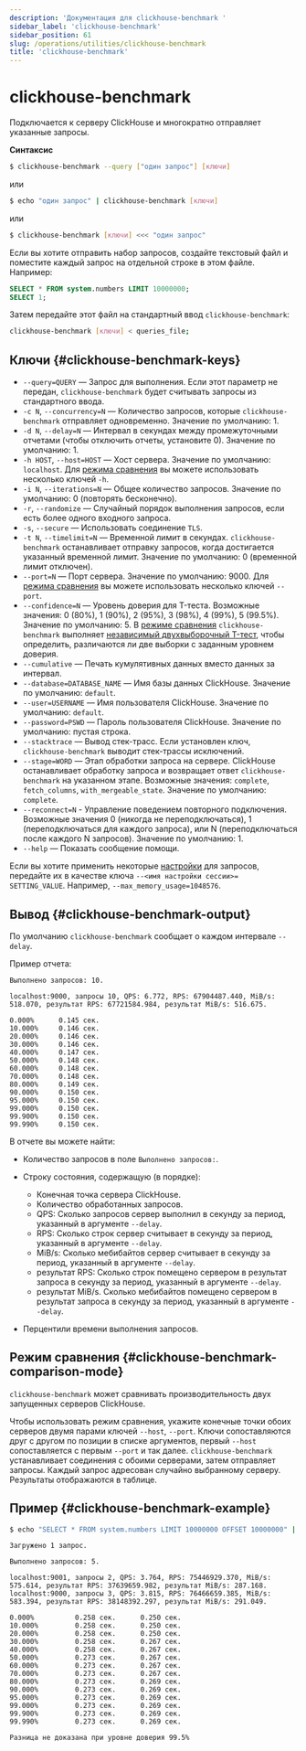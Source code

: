 ```yaml
---
description: 'Документация для clickhouse-benchmark '
sidebar_label: 'clickhouse-benchmark'
sidebar_position: 61
slug: /operations/utilities/clickhouse-benchmark
title: 'clickhouse-benchmark'
---
```



# clickhouse-benchmark 

Подключается к серверу ClickHouse и многократно отправляет указанные запросы.

**Синтаксис**

```bash
$ clickhouse-benchmark --query ["один запрос"] [ключи]
```

или

```bash
$ echo "один запрос" | clickhouse-benchmark [ключи]
```

или

```bash
$ clickhouse-benchmark [ключи] <<< "один запрос"
```

Если вы хотите отправить набор запросов, создайте текстовый файл и поместите каждый запрос на отдельной строке в этом файле. Например:

```sql
SELECT * FROM system.numbers LIMIT 10000000;
SELECT 1;
```

Затем передайте этот файл на стандартный ввод `clickhouse-benchmark`:

```bash
clickhouse-benchmark [ключи] < queries_file;
```

## Ключи {#clickhouse-benchmark-keys}

- `--query=QUERY` — Запрос для выполнения. Если этот параметр не передан, `clickhouse-benchmark` будет считывать запросы из стандартного ввода.
- `-c N`, `--concurrency=N` — Количество запросов, которые `clickhouse-benchmark` отправляет одновременно. Значение по умолчанию: 1.
- `-d N`, `--delay=N` — Интервал в секундах между промежуточными отчетами (чтобы отключить отчеты, установите 0). Значение по умолчанию: 1.
- `-h HOST`, `--host=HOST` — Хост сервера. Значение по умолчанию: `localhost`. Для [режима сравнения](#clickhouse-benchmark-comparison-mode) вы можете использовать несколько ключей `-h`.
- `-i N`, `--iterations=N` — Общее количество запросов. Значение по умолчанию: 0 (повторять бесконечно).
- `-r`, `--randomize` — Случайный порядок выполнения запросов, если есть более одного входного запроса.
- `-s`, `--secure` — Использовать соединение `TLS`.
- `-t N`, `--timelimit=N` — Временной лимит в секундах. `clickhouse-benchmark` останавливает отправку запросов, когда достигается указанный временной лимит. Значение по умолчанию: 0 (временной лимит отключен).
- `--port=N` — Порт сервера. Значение по умолчанию: 9000. Для [режима сравнения](#clickhouse-benchmark-comparison-mode) вы можете использовать несколько ключей `--port`.
- `--confidence=N` — Уровень доверия для T-теста. Возможные значения: 0 (80%), 1 (90%), 2 (95%), 3 (98%), 4 (99%), 5 (99.5%). Значение по умолчанию: 5. В [режиме сравнения](#clickhouse-benchmark-comparison-mode) `clickhouse-benchmark` выполняет [независимый двухвыборочный T-тест](https://en.wikipedia.org/wiki/Student%27s_t-test#Independent_two-sample_t-test), чтобы определить, различаются ли две выборки с заданным уровнем доверия.
- `--cumulative` — Печать кумулятивных данных вместо данных за интервал.
- `--database=DATABASE_NAME` — Имя базы данных ClickHouse. Значение по умолчанию: `default`.
- `--user=USERNAME` — Имя пользователя ClickHouse. Значение по умолчанию: `default`.
- `--password=PSWD` — Пароль пользователя ClickHouse. Значение по умолчанию: пустая строка.
- `--stacktrace` — Вывод стек-трасс. Если установлен ключ, `clickhouse-benchmark` выводит стек-трассы исключений.
- `--stage=WORD` — Этап обработки запроса на сервере. ClickHouse останавливает обработку запроса и возвращает ответ `clickhouse-benchmark` на указанном этапе. Возможные значения: `complete`, `fetch_columns`, `with_mergeable_state`. Значение по умолчанию: `complete`.
- `--reconnect=N` - Управление поведением повторного подключения. Возможные значения 0 (никогда не переподключаться), 1 (переподключаться для каждого запроса), или N (переподключаться после каждого N запросов). Значение по умолчанию: 1.
- `--help` — Показать сообщение помощи.

Если вы хотите применить некоторые [настройки](/operations/settings/overview) для запросов, передайте их в качестве ключа `--<имя настройки сессии>= SETTING_VALUE`. Например, `--max_memory_usage=1048576`.

## Вывод {#clickhouse-benchmark-output}

По умолчанию `clickhouse-benchmark` сообщает о каждом интервале `--delay`.

Пример отчета:

```text
Выполнено запросов: 10.

localhost:9000, запросы 10, QPS: 6.772, RPS: 67904487.440, MiB/s: 518.070, результат RPS: 67721584.984, результат MiB/s: 516.675.

0.000%      0.145 сек.
10.000%     0.146 сек.
20.000%     0.146 сек.
30.000%     0.146 сек.
40.000%     0.147 сек.
50.000%     0.148 сек.
60.000%     0.148 сек.
70.000%     0.148 сек.
80.000%     0.149 сек.
90.000%     0.150 сек.
95.000%     0.150 сек.
99.000%     0.150 сек.
99.900%     0.150 сек.
99.990%     0.150 сек.
```

В отчете вы можете найти:

- Количество запросов в поле `Выполнено запросов:`.

- Строку состояния, содержащую (в порядке):

    - Конечная точка сервера ClickHouse.
    - Количество обработанных запросов.
    - QPS: Сколько запросов сервер выполнил в секунду за период, указанный в аргументе `--delay`.
    - RPS: Сколько строк сервер считывает в секунду за период, указанный в аргументе `--delay`.
    - MiB/s: Сколько мебибайтов сервер считывает в секунду за период, указанный в аргументе `--delay`.
    - результат RPS: Сколько строк помещено сервером в результат запроса в секунду за период, указанный в аргументе `--delay`.
    - результат MiB/s. Сколько мебибайтов помещено сервером в результат запроса в секунду за период, указанный в аргументе `--delay`.

- Перцентили времени выполнения запросов.

## Режим сравнения {#clickhouse-benchmark-comparison-mode}

`clickhouse-benchmark` может сравнивать производительность двух запущенных серверов ClickHouse.

Чтобы использовать режим сравнения, укажите конечные точки обоих серверов двумя парами ключей `--host`, `--port`. Ключи сопоставляются друг с другом по позиции в списке аргументов, первый `--host` сопоставляется с первым `--port` и так далее. `clickhouse-benchmark` устанавливает соединения с обоими серверами, затем отправляет запросы. Каждый запрос адресован случайно выбранному серверу. Результаты отображаются в таблице.

## Пример {#clickhouse-benchmark-example}

```bash
$ echo "SELECT * FROM system.numbers LIMIT 10000000 OFFSET 10000000" | clickhouse-benchmark --host=localhost --port=9001 --host=localhost --port=9000 -i 10
```

```text
Загружено 1 запрос.

Выполнено запросов: 5.

localhost:9001, запросы 2, QPS: 3.764, RPS: 75446929.370, MiB/s: 575.614, результат RPS: 37639659.982, результат MiB/s: 287.168.
localhost:9000, запросы 3, QPS: 3.815, RPS: 76466659.385, MiB/s: 583.394, результат RPS: 38148392.297, результат MiB/s: 291.049.

0.000%          0.258 сек.      0.250 сек.
10.000%         0.258 сек.      0.250 сек.
20.000%         0.258 сек.      0.250 сек.
30.000%         0.258 сек.      0.267 сек.
40.000%         0.258 сек.      0.267 сек.
50.000%         0.273 сек.      0.267 сек.
60.000%         0.273 сек.      0.267 сек.
70.000%         0.273 сек.      0.267 сек.
80.000%         0.273 сек.      0.269 сек.
90.000%         0.273 сек.      0.269 сек.
95.000%         0.273 сек.      0.269 сек.
99.000%         0.273 сек.      0.269 сек.
99.900%         0.273 сек.      0.269 сек.
99.990%         0.273 сек.      0.269 сек.

Разница не доказана при уровне доверия 99.5%
```
